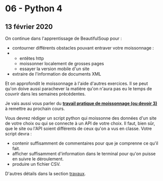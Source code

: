 # 06 - Python 4

## 13 février 2020

On continue dans l'apprentissage de BeautifulSoup pour :

* contourner différents obstacles pouvant entraver votre moissonnage :
* * entêtes http
  * moissonner localement de grosses pages
  * essayer la version mobile d'un site
* extraire de l'information de documents XML

Et on approfondit le moissonnage à l'aide d'autres exercices. Il se peut qu'on doive aussi parachever la matière qu'on n'aura pas eu le temps de couvrir dans les semaines précédentes.

Je vais aussi vous parler du [**travail pratique de moissonnage \(ou devoir 3\)**](../travaux/travaux/#devoir-3) à remettre au prochain cours.

Vous devrez rédiger un script python qui moissonne des données d'un site de votre choix ou qui se connecte à un API de votre choix. Il faut, bien sûr, que le site ou l'API soient différents de ceux qu'on a vus en classe. Votre script devra :

* contenir suffisamment de commentaires pour que je comprenne ce qu'il fait.
* afficher suffisamment d'information dans le terminal pour qu'on puisse en suivre le déroulement.
* produire un fichier CSV.

D'autres détails dans la section [travaux](../travaux/travaux/#devoir-3).

